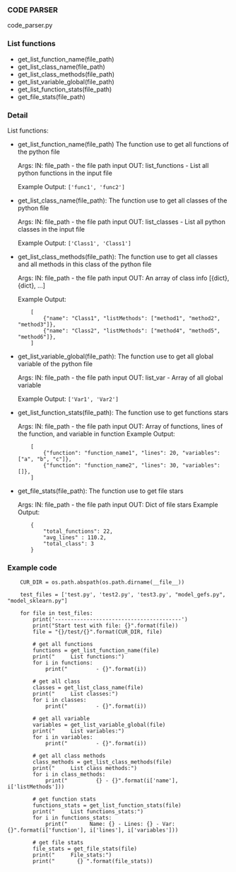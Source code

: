 ### CODE PARSER
code_parser.py

### List functions

- get_list_function_name(file_path)
- get_list_class_name(file_path)
- get_list_class_methods(file_path)
- get_list_variable_global(file_path)
- get_list_function_stats(file_path)
- get_file_stats(file_path)

### Detail

List functions:
- get_list_function_name(file_path)
    The function use to get all functions of the python file

    Args:
        IN: file_path         - the file path input
        OUT: list_functions   - List all python functions in the input file

    Example Output:
        `['func1', 'func2']`


- get_list_class_name(file_path):
    The function use to get all classes of the python file

    Args:
        IN: file_path         - the file path input
        OUT: list_classes     - List all python classes in the input file

    Example Output:
        `['Class1', 'Class1']`


- get_list_class_methods(file_path):
    The function use to get all classes and all methods in this class of the python file

    Args:
        IN: file_path         - the file path input
        OUT: An array of class info [{dict}, {dict}, ...]
    
    Example Output:
    ```
        [
            {"name": "Class1", "listMethods": ["method1", "method2", "method3"]},
            {"name": "Class2", "listMethods": ["method4", "method5", "method6"]},
        ]
    ```


- get_list_variable_global(file_path):
    The function use to get all global variable of the python file

    Args:
        IN: file_path         - the file path input
        OUT: list_var         - Array of all global variable

    Example Output:
        `['Var1', 'Var2']`


- get_list_function_stats(file_path):
    The function use to get functions stars

    Args:
        IN: file_path         - the file path input
        OUT: Array of functions, lines of the function, and variable in function
    Example Output:
    ```
        [
            {"function": "function_name1", "lines": 20, "variables": ["a", "b", "c"]},
            {"function": "function_name2", "lines": 30, "variables": []},
        ]
    ```


- get_file_stats(file_path):
    The function use to get file stars

    Args:
        IN: file_path         - the file path input
        OUT: Dict of file stars
    Example Output:
    ```
        {
            "total_functions": 22,
            "avg_lines" : 110.2,
            "total_class": 3
        }
    ```

### Example code

```
    CUR_DIR = os.path.abspath(os.path.dirname(__file__))

    test_files = ['test.py', 'test2.py', 'test3.py', "model_gefs.py", "model_sklearn.py"]

    for file in test_files:
        print('----------------------------------------')
        print("Start test with file: {}".format(file))
        file = "{}/test/{}".format(CUR_DIR, file)

        # get all functions
        functions = get_list_function_name(file)
        print("     List functions:")
        for i in functions:
            print("         - {}".format(i))
            
        # get all class
        classes = get_list_class_name(file)
        print("     List classes:")
        for i in classes:
            print("         - {}".format(i))
    
        # get all variable
        variables = get_list_variable_global(file)
        print("     List variables:")
        for i in variables:
            print("         - {}".format(i))

        # get all class methods
        class_methods = get_list_class_methods(file)
        print("     List class methods:")
        for i in class_methods:
            print("         {} - {}".format(i['name'], i['listMethods']))

        # get function stats
        functions_stats = get_list_function_stats(file)
        print("     List functions_stats:")
        for i in functions_stats:
            print("       Name: {} - Lines: {} - Var: {}".format(i['function'], i['lines'], i['variables']))

        # get file stats
        file_stats = get_file_stats(file)
        print("     File_stats:")
        print("       {} ".format(file_stats))
```
